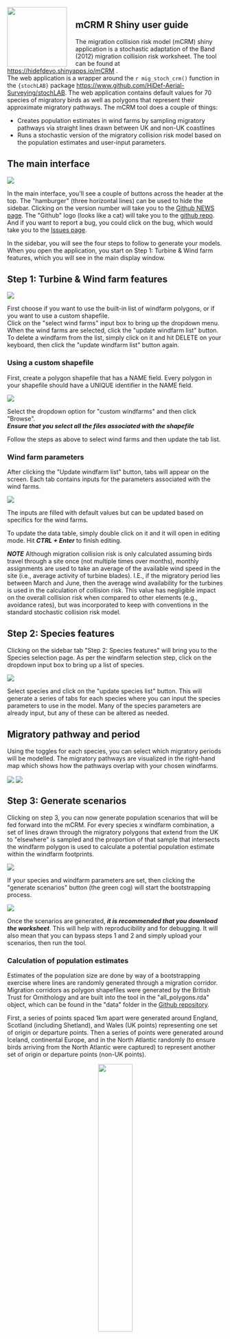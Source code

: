 <!-- badges: start -->
<img src='images/hexSticker.png' align="left" height="139" style="margin-right:20px;" />
<!-- badges: end -->

## mCRM R Shiny user guide  

The migration collision risk model (mCRM) shiny application is a stochastic adaptation of the Band (2012) migration collision risk worksheet.  The tool can be found at <a href="https://hidefdevo.shinyapps.io/mCRM" target="_blank">https://hidefdevo.shinyapps.io/mCRM</a> .   
The web application is a wrapper around the `r mig_stoch_crm()` function in the `{stochLAB}` package <a target="_blank" href="https://www.github.com/HiDef-Aerial-Surveying/stochLAB">https://www.github.com/HiDef-Aerial-Surveying/stochLAB</a>. The web application contains default values for 70 species of migratory birds as well as polygons that represent their approximate migratory pathways. The mCRM tool does a couple of things:
* Creates population estimates in wind farms by sampling migratory pathways via straight lines drawn between UK and non-UK coastlines
* Runs a stochastic version of the migratory collision risk model based on the population estimates and user-input parameters. 


## The main interface 

<img src='images/MainPage.png' align="center"/>

In the main interface, you'll see a couple of buttons across the header at the top. The "hamburger" (three horizontal lines) can be used to hide the sidebar. Clicking on the version number will take you to the [Github NEWS page](https://github.com/HiDef-Aerial-Surveying/mCRM/blob/master/NEWS.md). The "Github" logo (looks like a cat) will take you to the [github repo](https://github.com/HiDef-Aerial-Surveying/mCRM). And if you want to report a bug, you could click on the bug, which would take you to the [Issues page](https://github.com/HiDef-Aerial-Surveying/mCRM/issues).

In the sidebar, you will see the four steps to follow to generate your models. When you open the application, you start on Step 1: Turbine & Wind farm features, which you will see in the main display window. 

## Step 1: Turbine & Wind farm features

<img src='images/Windfarm_Select.png' align="center"/>

First choose if you want to use the built-in list of windfarm polygons, or if you want to use a custom shapefile.  
Click on the "select wind farms" input box to bring up the dropdown menu.  When the wind farms are selected, click the "update windfarm list" button.  
To delete a windfarm from the list, simply click on it and hit DELETE on your keyboard, then click the "update windfarm list" button again.  

### Using a custom shapefile

First, create a polygon shapefile that has a NAME field. Every polygon in your shapefile should have a UNIQUE identifier in the NAME field.  

<img src='images/Windfarm_Select_Custom_Shapes.png' align="center"/>  


Select the dropdown option for "custom windfarms" and then click "Browse".  
***Ensure that you select all the files associated with the shapefile*** 

Follow the steps as above to select wind farms and then update the tab list.  

### Wind farm parameters

After clicking the "Update windfarm list" button, tabs will appear on the screen. Each tab contains inputs for the parameters associated with the wind farms.  

<img src='images/Windfarm_Parameters.png' align="center"/>

The inputs are filled with default values but can be updated based on specifics for the wind farms.   

To update the data table, simply double click on it and it will open in editing mode. Hit ***CTRL + Enter*** to finish editing. 

***NOTE*** Although migration collision risk is only calculated assuming birds travel 
through a site once (not multiple times over months), monthly assignments are used 
to take an average of the available wind speed in the site (i.e., average activity of 
turbine blades). I.E., if the migratory period lies between March and June, then the 
average wind availability for the turbines is used in the calculation of collision risk. 
This value has negligible impact on the overall collision risk when compared to other 
elements (e.g., avoidance rates), but was incorporated to keep with conventions in the 
standard stochastic collision risk model. 



## Step 2: Species features

Clicking on the sidebar tab "Step 2: Species features" will bring you to the Species selection page.  As per the windfarm selection step, click on the dropdown input box to bring up a list of species.  

<img src='images/Species_select.png' align="center"/> 

Select species and click on the "update species list" button.  This will generate a series of tabs for each species where you can input the species parameters to use in the model. Many of the species parameters are already input, but any of these can be altered as needed.  

## Migratory pathway and period

Using the toggles for each species, you can select which migratory periods will be modelled. The migratory pathways are visualized in the right-hand map which shows how the pathways overlap with your chosen windfarms. 

<img src='images/Migratory_period_select.png' align="center"/>  


<img src='images/Species_parameters.png' align="center"/>  


## Step 3: Generate scenarios

Clicking on step 3, you can now generate population scenarios that will be fed forward into the mCRM.  For every species x windfarm combination, a set of lines drawn through the migratory polygons that extend from the UK to "elsewhere" is sampled and the proportion of that sample that intersects the windfarm polygon is used to calculate a potential population estimate within the windfarm footprints.

<img src='images/Generate_Scenarios_1.png' align="center"/>   

If your species and windfarm parameters are set, then clicking the "generate scenarios" button (the green cog) will start the bootstrapping process.  

<img src='images/Generate_Scenarios_2.png' align="center"/>   

Once the scenarios are generated, ***it is recommended that you download the worksheet***. This will help with reproducibility and for debugging. It will also mean that you can bypass steps 1 and 2 and simply upload your scenarios, then run the tool. 

### Calculation of population estimates

Estimates of the population size are done by way of a bootstrapping exercise where lines are 
randomly generated through a migration corridor. Migration corridors as polygon 
shapefiles were generated by the British Trust for Ornithology and are built into 
the tool in the "all_polygons.rda" object, which can be found in the "data" folder
in the [Github repository](https://www.github.com/hidef-aerial-surveying/mCRM). 

First, a series of points spaced 1km apart were generated around England, Scotland (including Shetland), and Wales (UK points) representing one set of origin or departure points. Then a series of points were generated around Iceland, continental Europe, and in the North Atlantic randomly (to ensure birds arriving from the North Atlantic were captured) to represent another 
set of origin or departure points (non-UK points).

<div style="text-align:center;">
<img src='images/points_map.png' align="center" width="40%"/>
</div>

For each species in the database, a migratory corridor polygon shapefile is used 
to clip the UK and non-UK points.

<div style="text-align:center;">
<img src='images/points_sampled.png' align="center" width="40%"/>
</div>

Ten thousand (10,000) random lines were generated between the UK and non-UK points to 
create a sampling of the areas where birds could potentially migrate. NOTE: These lines 
do not represent the actual tracks that birds would take, but instead are meant to be 
interpreted as spatial samplers to generate population estimates.  

<div style="text-align:center;">
<img src='images/points_sampled_10k_lines.png' align="center" width="40%"/>
</div>

To generate the population estimate, 1000 of the 10,000 lines are randomly sampled 
1000 times. The proportion of of sampled lines that overlap the wind farm development 
footprint represents the proportion of the population that might pass through the 
region. E.g., if 25 of 1000 lines (i.e., 2.5%) overlapped the wind farm footprint, and our 
migratory population was 25,000 birds, then 625 birds could potentially pass over the 
footprint. 

<div style="text-align:center;">
<img src='images/points_sampled_1k_lines_b_with_WF_selected_lines.png' align="center" width="40%"/>
</div>

To maximize computational time, the 10,000 lines for each species have been pre-computed 
and stored in "all_lines.rda". They are drawn upon when the user selects a species and used 
in the background.

### Sample code for generating lines

The sampled lines were generated using the following code. The data files can be found in 
the "data-raw" folder on the Github repository. 


```r

library(sf)
library(rgeos)
library(sp)
library(raster)
library(ggplot2)

load("data/all_polygons.rda")
load("data-raw/Non_UK_Points.Rda")
load("data-raw/UK_Points.Rda")

nLines <- 10000

UK_points <- sf::st_as_sf(UK_points)
UK_points <- sf::st_transform(UK_points,st_crs(32630)$proj4string)
Non_UK_points <- sf::st_as_sf(Non_UK_points)
Non_UK_points <- sf::st_transform(Non_UK_points,st_crs(32630)$proj4string)

NWeurope <- sf::read_sf("data-raw/Europe_coastline_poly.shp")
NWeurope <- sf::st_transform(NWeurope,st_crs(32630)$proj4string)

all_lines <- list()

for(j in 1:length(all_polygons)){
  spname <- names(all_polygons)[j]
  print(spname)
  outshp <- all_polygons[[j]]
  outshp <- sf::st_transform(outshp,st_crs(32630)$proj4string)
  
  UK_points_sample <- sf::st_intersection(UK_points,outshp) # UK_points[outshp,]
  Non_UK_points_sample <- sf::st_intersection(Non_UK_points,outshp)# Non_UK_points[outshp,]
  
  if(nrow(UK_points_sample)>0 & nrow(Non_UK_points_sample)>0){
    system.time({
      lineobjs <- lapply(1:nLines,function(x){
        UKsample <- sf::st_coordinates(UK_points_sample)[sample(1:nrow(sf::st_coordinates(UK_points_sample)),1,replace = T),]
        NonUKsample <- sf::st_coordinates(Non_UK_points_sample)[sample(1:nrow(sf::st_coordinates(Non_UK_points_sample)),1,replace = T),]
        line1_x <- c(UKsample[1],NonUKsample[1])
        line1_y <- c(UKsample[2],NonUKsample[2])
        line_obj <- sp::Line(cbind(line1_x,line1_y))
        lines_obj <- sp::Lines(list(line_obj),ID=paste0("Line_",x))
        return(lines_obj)
      })
      sampledLines <- sp::SpatialLines(lineobjs)
    })
    
    #sampledLines <- as(sampledLines,"Spatial")
    projection(sampledLines) <- sf::st_crs(32630)$proj4string
    sfLines <- as(sampledLines,"sf")
    
    maskedlines <- drtplanr::drt_mask(sfLines,outshp)
    maskedlines <- maskedlines %>% st_cast("LINESTRING")
    
    all_lines[[spname]] <- maskedlines
    
    G <- ggplot() +
      geom_sf(data=outshp,fill='lightgreen')+
      geom_sf(data=maskedlines,color=rgb(0,0,0,0.5))+
      geom_sf(data=NWeurope,fill='grey',color="black")+
      coord_sf(xlim=c(-459070,1433076),ylim=c(5321248,7364111))

    
    outname <- paste0("data/",spname,".png")
    ggsave(G,filename=outname,width=8,height=8,device="png",type="cairo-png")
  }else{
    print(paste("WARNING!!!", i))
  }
}


```








### Uploading scenarios  

***We recommend that you download the scenario worksheet for this***.  Once you have downloaded the worksheet, parameters can be changed easily via Excel. When you have multiple scenarios you want to run, this is more efficient than changing parameters in the tool itself.  
***The worksheet MUST have the exact same header names and format as the downloaded worksheet in order to run***

<img src='images/Generate_Scenarios_3.png' align="center"/>    

When ready, click on the "Upload scenarios" button and select the xlsx you generated. 

## Step 4: Simulation & Results

When the scenarios have either been uploaded or generated in Step 3, head to Step 4 and click on the "Run scenarios" button. This will run the mCRM.  

<img src='images/Run_Models.png' align="center"/>   

The estimated number of collisions per season are visualized as data tables and organized by wind farm. Clicking on the "Download tables" button will create an Excel spreadsheet that contains all the inputs, and outputs (summary tables and full bootstrap outputs). A PDF report can also be generated that presents some summary graphics as well.  


## Running it as a script 

The tool itself is simply a wrapper around the `mig_stoch_crm()` function in the `stochLAB` library. The stochLAB library can either be installed by: 
`devtools::install_github("HiDef-Aerial-Surveying/stochLAB")` or by `install.packages("stochLAB")`.  

More information on using this function can be found on [the Github  site](https://www.github.com/hidef-aerial-surveying/stochLAB)

Below is an example of how you might run the tool for multiple scenarios.  

```r
##############################################################################
## Running the stochastic migration collision risk model
## WP3
## Grant Humphries. March 2022
################################

# Read libraries ----------------------------------------------------------
library(stochLAB)
library(tidyverse)
library(foreach)
library(readxl)


# sum stdev function ------------------------------------------------------
sum.stdevs <- function(x){
  return(sqrt(sum(sapply(x,function(x) x^2),na.rm=T)))
}

# Read worksheet tables ---------------------------------------------------
Datasheet <- "Scenarios/Scenarios.xlsx"

TurbineDat <- read_xlsx(Datasheet,sheet="TurbineData")
BirdDat <- read_xlsx(Datasheet,sheet = "BirdData")
CountDat <- read_xlsx(Datasheet, sheet="CountData")

# Loop through scenarios and apply data transformations -------------------

names(BirdDat) <- str_replace_all(names(BirdDat)," ","")
names(TurbineDat) <- str_replace_all(names(TurbineDat)," ","")
names(CountDat) <- str_replace_all(names(CountDat)," ","")

mcrmOut <- list(
  mCRM_output_ls = NULL,
  mCRM_boots_ls = NULL
)

outputs <- matrix(nrow=nrow(CountDat),ncol=11)

for(i in 1:nrow(CountDat)){
  print(paste0(i,"/",nrow(CountDat)))
  spp_name <- as.character(CountDat$Species[i])
  wf_name <- as.character(CountDat$Windfarm[i])
  BirdData <- BirdDat %>% dplyr::filter(Species == spp_name)
  TurbineData <- TurbineDat %>% dplyr::filter(Windfarm == wf_name)
  CountData <- CountDat[i,]
  ### Split the months to get start and end months for the season_specs table
  ssPrB <- strsplit(BirdData$PrBMigration," - ")[[1]]
  if(length(ssPrB)>1){
    PrBSt <- ssPrB[1]
    PrBEn <- ssPrB[2]
  }else{
    PrBSt <- NA
    PrBEn <- NA
  }
  ssPoB <- strsplit(BirdData$PoBMigration," - ")[[1]]
  if(length(ssPoB)>1){
    PoBSt <- ssPoB[1]
    PoBEn <- ssPoB[2]
  }else{
    PoBSt <- NA
    PoBEn <- NA
  }
  ssO <- strsplit(BirdData$OMigration," - ")[[1]]
  if(length(ssO)>1){
    OSt <- ssO[1]
    OEn <- ssO[2]
  }else{
    OSt <- NA
    OEn <- NA
  }
  season_specs <- data.frame(
    season_id = c("PrBMigration", "PoBMigration", "OMigration"),
    start_month = c(PrBSt, PoBSt, OSt), end_month = c(PrBEn, PoBEn, OEn)
  )
  
  ## Create wind availability table
  windavb <- data.frame(reshape2::melt(TurbineData %>% select(Janwindavailable:Decwindavailable)))
  names(windavb) <- c("month","pctg")
  windavb$month <- month.abb
  
  DTmn <- reshape2::melt(TurbineData %>% select(Janmeandowntime:Decmeandowntime)) %>% mutate(variable=month.abb)
  DTsd <- reshape2::melt(TurbineData %>% select(JanSDdowntime:DecSDdowntime)) %>% mutate(variable=month.abb)
  dwntm <- DTmn %>% left_join(DTsd,by="variable")
  names(dwntm) <- c("month","mean","sd")
  
  ### Make use of built in error handling in the stochLAB package
  ### Will output console errors as a notification
    outs <- mig_stoch_crm(
      wing_span_pars = data.frame(mean = BirdData$Wingspan, sd = BirdData$WingspanSD),      # Wing span in m,
      flt_speed_pars = data.frame(mean = BirdData$FlightSpeed, sd = BirdData$FlightSpeedSD),       # Flight speed in m/s
      body_lt_pars = data.frame(mean = BirdData$BodyLength, sd = BirdData$BodyLengthSD),       # Body length in m,
      prop_crh_pars = data.frame(mean = BirdData$PCH, sd = 0),                              # Proportion of birds at CRH
      avoid_bsc_pars = data.frame(mean = BirdData$Avoidance, sd = BirdData$AvoidanceSD),     # avoidance rate
      n_turbines = TurbineData$Numberofturbines,
      n_blades = TurbineData$Numberofblades,
      rtn_speed_pars = data.frame(mean = TurbineData$RotationSpeed, sd = TurbineData$RotationSpeedSD),         # rotation speed in m/s of turbine blades
      bld_pitch_pars = data.frame(mean = TurbineData$BladePitch, sd = TurbineData$BladePitchSD),          # pitch in degrees of turbine blades
      rtr_radius_pars = data.frame(mean = TurbineData$Rotorradius, sd = 0),          # sd = 0, rotor radius is fixed
      bld_width_pars = data.frame(mean = TurbineData$Bladewidth, sd = 0),            # sd = 0, blade width is fixed
      wf_width = TurbineData$Width,
      wf_latitude = TurbineData$Latitude,
      prop_upwind = TurbineData$Proportionupwindflight/100,
      flight_type = tolower(BirdData$Flight),
      popn_estim_pars = data.frame(mean = CountData$Populationestimate, sd = CountData$`Populationestimate(SD)`),    # population flying through windfarm,
      season_specs = season_specs,
      chord_profile = stochLAB::chord_prof_5MW,
      trb_wind_avbl = windavb,
      trb_downtime_pars = dwntm,
      n_iter = 1000,
      LargeArrayCorrection = TRUE,
      log_file = NULL,
      seed = 1234,
      verbose = FALSE)
    
    ## Send outputs to reactive Values list so they can be accessed
    mcrmOut$mCRM_boots_ls[[wf_name]][[spp_name]] <- outs
    ## Send outputs to matrix
    outputs[i,1] <- spp_name
    outputs[i,2] <- wf_name
    outputs[i,3] <- paste(round(mean(outs$collisions[,1],na.rm=T),3), "\u00B1", round(sd(outs$collisions[,1],na.rm=T),3))
    outputs[i,4] <- paste(round(mean(outs$collisions[,2],na.rm=T),3), "\u00B1", round(sd(outs$collisions[,2],na.rm=T),3))
    outputs[i,5] <- paste(round(mean(outs$collisions[,3],na.rm=T),3), "\u00B1", round(sd(outs$collisions[,3],na.rm=T),3))
    ## Set raw values to matrix as well so they can be used for cumulative assessments
    outputs[i,6] <- round(mean(outs$collisions[,1],na.rm=T),3)
    outputs[i,7] <- round(sd(outs$collisions[,1],na.rm=T),3)  
    outputs[i,8] <- round(mean(outs$collisions[,2],na.rm=T),3) 
    outputs[i,9] <- round(sd(outs$collisions[,2],na.rm=T),3) 
    outputs[i,10] <- round(mean(outs$collisions[,3],na.rm=T),3)
    outputs[i,11] <- round(sd(outs$collisions[,3],na.rm=T),3)
  
}

outputs <- data.frame(outputs)
names(outputs)[1:5] <- c('Species',"windfarm","PrBMigration","PoBMigration","OMigration")

PreBreedout <- reshape2::dcast(outputs[,c(1:3)],formula = Species ~windfarm)
PostBreedout <- reshape2::dcast(outputs[,c(1,2,4)],formula = Species ~windfarm)
Otherout <- reshape2::dcast(outputs[,c(1,2,5)],formula = Species ~windfarm)
  
## Create summary table
cumulTab <- outputs %>%
  group_by(Species) %>%
  dplyr::summarise(PrBsum = sum(as.numeric(X6),na.rm=TRUE),
                   PrBsd = sum.stdevs(as.numeric(X7)),
                   PoBsum = sum(as.numeric(X8),na.rm=TRUE),
                   PoBsd = sum.stdevs(as.numeric(X9)),
                   Osum = sum(as.numeric(X10),na.rm=TRUE),
                   Osd = sum.stdevs(as.numeric(X11))) %>%
  dplyr::rowwise() %>%
  dplyr::mutate(
    'Pre-breeding total' = paste(PrBsum, "\u00B1", round(PrBsd,3)),
    'Post-breeding total' = paste(PoBsum, "\u00B1", round(PoBsd,3)),
    'Other total' = paste(Osum, "\u00B1", round(Osd,3)),
    'Total' = paste(sum(dplyr::c_across(c(PrBsum,PoBsum,Osum))),"\u00B1",
                    round(sum.stdevs(dplyr::c_across(c(PrBsd,PoBsd,Osd))),3))
  ) %>%
  dplyr::select(-PrBsum,-PrBsd,-PoBsum,-PoBsd,-Osum,-Osd)


mcrmOut$mCRM_output_ls[['PreBreedout']] <- PreBreedout
mcrmOut$mCRM_output_ls[['PostBreedout']] <- PostBreedout
mcrmOut$mCRM_output_ls[['Otherout']] <- Otherout
mcrmOut$mCRM_output_ls[['cumulTab']] <- cumulTab

```



















